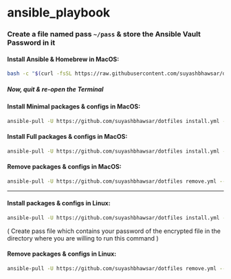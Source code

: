 # ansible_playbook

### Create a file named pass `~/pass` & store the Ansible Vault Password in it

#### Install Ansible & Homebrew in MacOS:

```bash
bash -c "$(curl -fsSL https://raw.githubusercontent.com/suyashbhawsar/dotfiles/main/macOS-setup.sh)"
```

##### Now, quit & re-open the Terminal

#### Install Minimal packages & configs in MacOS:

```bash
ansible-pull -U https://github.com/suyashbhawsar/dotfiles install.yml --tags mac-minimal
```

#### Install Full packages & configs in MacOS:

```bash
ansible-pull -U https://github.com/suyashbhawsar/dotfiles install.yml --tags mac-full
```

#### Remove packages & configs in MacOS:

```bash
ansible-pull -U https://github.com/suyashbhawsar/dotfiles remove.yml --tags mac
```
___
#### Install packages & configs in Linux:

```bash
ansible-pull -U https://github.com/suyashbhawsar/dotfiles install.yml --tags linux --vault-password-file pass
```
( Create pass file which contains your password of the encrypted file in the directory where you are willing to run this command )   

#### Remove packages & configs in Linux:

```bash
ansible-pull -U https://github.com/suyashbhawsar/dotfiles remove.yml --tags linux
```
